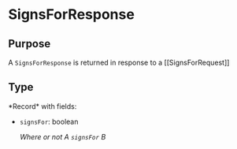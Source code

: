 # SignsForResponse

## Purpose

<!-- ANCHOR: purpose -->
A `SignsForResponse` is returned in response to a [[SignsForRequest]]
<!-- ANCHOR_END: purpose -->

## Type

<!-- ANCHOR: type -->
<div class="type">
*Record* with fields:

- `signsFor`: boolean

  *Where or not A `signsFor` B*
</div>
<!-- ANCHOR_END: type -->